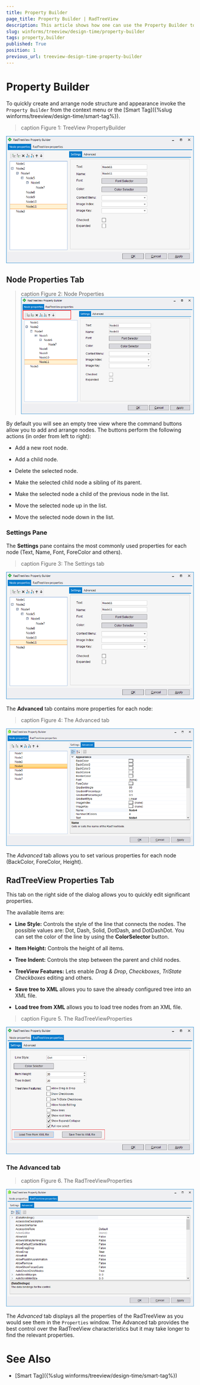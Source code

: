 ```yaml
---
title: Property Builder
page_title: Property Builder | RadTreeView
description: This article shows how one can use the Property Builder to crete the hierarchy at design time.
slug: winforms/treeview/design-time/property-builder
tags: property,builder
published: True
position: 1
previous_url: treeview-design-time-property-builder
---
```


# Property Builder

To quickly create and arrange node structure and appearance invoke the `Property Builder` from the context menu or the [Smart Tag]({%slug winforms/treeview/design-time/smart-tag%}).

>caption Figure 1: TreeView PropertyBuilder

![treeview-design-time-property-builder 001](images/treeview-design-time-property-builder001.png)

## Node Properties Tab

>caption Figure 2: Node Properties
![treeview-design-time-property-builder 003](images/treeview-design-time-property-builder003.png)

By default you will see an empty tree view where the command buttons allow you to add and arrange nodes. The buttons perform the following actions (in order from left to right): 

- Add a new root node.

- Add a child node.

- Delete the selected node.

- Make the selected child node a sibling of its parent.

- Make the selected node a child of the previous node in the list.

- Move the selected node up in the list.

- Move the selected node down in the list.

### Settings Pane

The __Settings__ pane contains the most commonly used properties for each node (Text, Name, Font, ForeColor and others). 

>caption Figure 3: The Settings tab

![treeview-design-time-property-builder 001](images/treeview-design-time-property-builder001.png)

The __Advanced__ tab contains more properties for each node:

>caption Figure 4: The Advanced tab

![treeview-design-time-property-builder 004](images/treeview-design-time-property-builder004.png)

The *Advanced* tab allows you to set various properties for each node (BackColor, ForeColor, Height).

## RadTreeView Properties Tab

This tab on the right side of the dialog allows you to quickly edit significant properties. 

The available items are:

* __Line Style:__ Controls the style of the line that connects the nodes. The possible values are: Dot, Dash, Solid, DotDash, and DotDashDot. You can set the color of the line by using the __ColorSelector__ button.

* __Item Height:__ Controls the height of all items.

* __Tree Indent:__ Controls the step between the parent and child nodes.

* __TreeView Features:__ Lets enable *Drag & Drop*, *Checkboxes*, *TriState Checkboxes* editing and others.

* __Save tree to XML__ allows you to save the already configured tree into an XML file.

* __Load tree from XML__ allows you to load tree nodes from an XML file.

>caption Figure 5. The RadTreeViewProperties

![treeview-design-time-property-builder 002](images/treeview-design-time-property-builder002.png)
 

### The Advanced tab

>caption Figure 6. The RadTreeViewProperties

![treeview-design-time-property-builder 006](images/treeview-design-time-property-builder006.png)

The *Advanced* tab displays all the properties of the RadTreeView as you would see them in the `Properties` window. The Advanced tab provides the best control over the RadTreeView characteristics but it may take longer to find the relevant properties.

# See Also
* [Smart Tag]({%slug winforms/treeview/design-time/smart-tag%})

